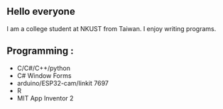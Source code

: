 ## Hello everyone
I am a college student at NKUST from Taiwan.
I enjoy writing programs.
## Programming :
- C/C#/C++/python
- C# Window Forms
- arduino/ESP32-cam/linkit 7697
- R
- MIT App Inventor 2
